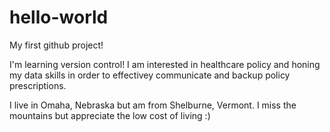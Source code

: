 # hello-world
My first github project! 

I'm learning version control! I am interested in healthcare policy and honing my data skills in order to effectivey communicate and backup policy prescriptions. 

I live in Omaha, Nebraska but am from Shelburne, Vermont. I miss the mountains but appreciate the low cost of living :)
